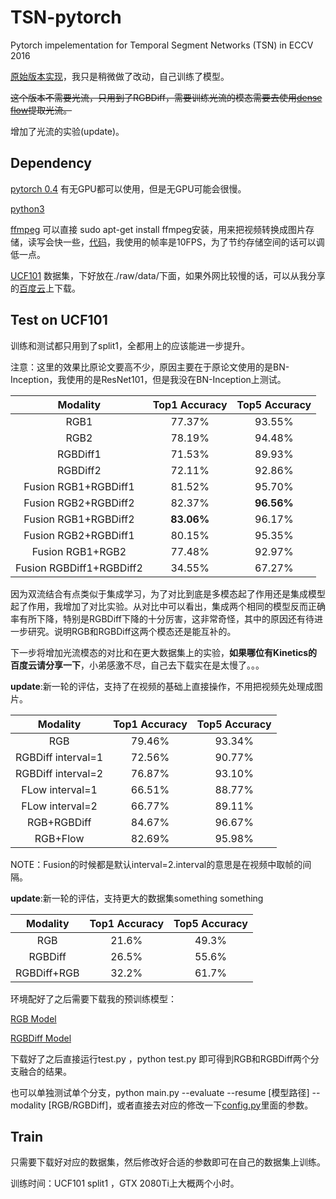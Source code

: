 # TSN-pytorch
Pytorch impelementation for Temporal Segment Networks (TSN) in ECCV 2016

[原始版本实现](https://github.com/yjxiong/tsn-pytorch)，我只是稍微做了改动，自己训练了模型。

~~这个版本不需要光流，只用到了RGBDiff，需要训练光流的模态需要去使用[dense flow](https://github.com/yjxiong/dense_flow/tree/c9369a32ea491001db5298dfda1fa227a912d34f)提取光流。~~

增加了光流的实验(update)。

## Dependency

[pytorch 0.4](https://pytorch.org/) 有无GPU都可以使用，但是无GPU可能会很慢。

[python3]()

[ffmpeg]() 可以直接 sudo apt-get install ffmpeg安装，用来把视频转换成图片存储，读写会快一些，[代码](https://github.com/JJBOY/TSN-pytorch/blob/master/raw/video2img.sh)，我使用的帧率是10FPS，为了节约存储空间的话可以调低一点。

[UCF101](http://crcv.ucf.edu/data/UCF101.php) 数据集，下好放在./raw/data/下面，如果外网比较慢的话，可以从我分享的[百度云](https://pan.baidu.com/s/1OlGZ5HSy63k8oj_bEcxowA)上下载。

##  Test on UCF101

训练和测试都只用到了split1，全都用上的应该能进一步提升。

注意：这里的效果比原论文要高不少，原因主要在于原论文使用的是BN-Inception，我使用的是ResNet101，但是我没在BN-Inception上测试。

| Modality | Top1 Accuracy   |  Top5 Accuracy      |
| :------: | :-------------: | :----: |
|   RGB1   | 77.37% | 93.55% |
| RGB2 | 78.19% | 94.48% |
| RGBDiff1 | 71.53% | 89.93% |
| RGBDiff2 | 72.11% | 92.86% |
| Fusion RGB1+RGBDiff1 | 81.52% | 95.70% |
| Fusion RGB2+RGBDiff2 | 82.37% | __96.56%__ |
| Fusion RGB1+RGBDiff2 | __83.06%__ | 96.17% |
| Fusion RGB2+RGBDiff1 | 80.15% | 95.35% |
| Fusion RGB1+RGB2 | 77.48% | 92.97% |
| Fusion RGBDiff1+RGBDiff2 | 34.55% | 67.27% |

因为双流结合有点类似于集成学习，为了对比到底是多模态起了作用还是集成模型起了作用，我增加了对比实验。从对比中可以看出，集成两个相同的模型反而正确率有所下降，特别是RGBDiff下降的十分厉害，这非常奇怪，其中的原因还有待进一步研究。说明RGB和RGBDiff这两个模态还是能互补的。

下一步将增加光流模态的对比和在更大数据集上的实验，__如果哪位有Kinetics的百度云请分享一下__，小弟感激不尽，自己去下载实在是太慢了。。。

__update__:新一轮的评估，支持了在视频的基础上直接操作，不用把视频先处理成图片。

| Modality | Top1 Accuracy   |  Top5 Accuracy      |
| :------: | :-------------: | :----: |
| RGB     | 79.46% | 93.34% |
| RGBDiff interval=1     | 72.56% | 90.77% |
| RGBDiff interval=2     | 76.87% | 93.10% |
| FLow interval=1     | 66.51% | 88.77% |
| FLow interval=2     | 66.77% | 89.11% |
| RGB+RGBDiff     | 84.67% | 96.67% |
| RGB+Flow        | 82.69% | 95.98% |

NOTE：Fusion的时候都是默认interval=2.interval的意思是在视频中取帧的间隔。

__update__:新一轮的评估，支持更大的数据集something something

| Modality | Top1 Accuracy   |  Top5 Accuracy      |
| :------: | :-------------: | :----: |
| RGB     | 21.6% | 49.3% |
| RGBDiff | 26.5% | 55.6% |
| RGBDiff+RGB | 32.2% | 61.7% |


环境配好了之后需要下载我的预训练模型：

[RGB Model](https://pan.baidu.com/s/15TO-O4yo6Lljoh4sT0x9zA)

[RGBDiff Model](https://pan.baidu.com/s/1vQObFdfjMmb6hb78Feb6lw)

下载好了之后直接运行test.py ，python test.py 即可得到RGB和RGBDiff两个分支融合的结果。

也可以单独测试单个分支，python main.py --evaluate --resume [模型路径] --modality [RGB/RGBDiff]，或者直接去对应的修改一下[config.py](https://github.com/JJBOY/TSN-pytorch/blob/master/config.py)里面的参数。

## Train

只需要下载好对应的数据集，然后修改好合适的参数即可在自己的数据集上训练。

训练时间：UCF101 split1 ，GTX 2080Ti上大概两个小时。
